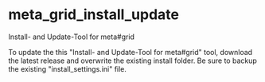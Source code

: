 # meta_grid_install_update
Install- and Update-Tool for meta#grid

To update the this "Install- and Update-Tool for meta#grid" tool, download the latest release and overwrite the existing install folder.
Be sure to backup the existing "install_settings.ini" file.